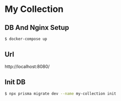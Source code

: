 # My Collection

## DB And Nginx Setup

```bash
$ docker-compose up
```

## Url

http://localhost:8080/

## Init DB

```bash
$ npx prisma migrate dev --name my-collection init
```